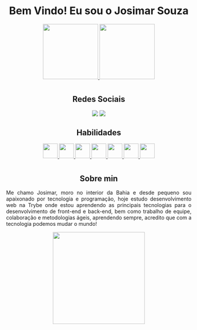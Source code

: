 <div align="center">
  <h1>Bem Vindo! Eu sou o Josimar Souza</h1>
</div>

<div align="center">
  <p>
    <a href="#">
      <img height="150em" src="https://github-readme-stats.vercel.app/api?username=Josimar-Souza&show_icons=true&theme=tokyonight&include_all_commits=true&count_private=true"/>
      <img height="150em" src="https://github-readme-stats.vercel.app/api/top-langs/?username=Josimar-Souza&layout=compact&langs_count=7&theme=tokyonight" />
    </a>
   </p>
</div>

#
<h2 align="center">Redes Sociais</h2>
<div align="center">
  <a href="https://www.linkedin.com/in/josimar-souza-brito/" target="_blank"><img src="https://img.shields.io/badge/LinkedIn-0077B5?style=for-the-badge&logo=linkedin&logoColor=white" /></a>
  <a href="https://pt.stackoverflow.com/users/258024/josimar-souza" target="_blank"><img src="https://img.shields.io/badge/Stack_Overflow-FE7A16?style=for-the-badge&logo=stack-overflow&logoColor=white" /></a>
</div>

<h2 align="center">Habilidades</h2>

<div align="center">
  <a href="#">
    <img width="40px" src="https://cdn.jsdelivr.net/gh/devicons/devicon/icons/javascript/javascript-original.svg" />
    <img width="40px" src="https://cdn.jsdelivr.net/gh/devicons/devicon/icons/css3/css3-original.svg" />
    <img width="40px" src="https://cdn.jsdelivr.net/gh/devicons/devicon/icons/html5/html5-original.svg" />
    <img width="40px" src="https://cdn.jsdelivr.net/gh/devicons/devicon/icons/react/react-original.svg" />
    <img width="40px" src="https://cdn.jsdelivr.net/gh/devicons/devicon/icons/nodejs/nodejs-original.svg" />
    <img width="40px" src="https://cdn.jsdelivr.net/gh/devicons/devicon/icons/mongodb/mongodb-original.svg" />
    <img width="40px" src="https://cdn.jsdelivr.net/gh/devicons/devicon/icons/mysql/mysql-original.svg" />
  </a>
</div>

#

<h2 align="center">Sobre min</h2>
<p align="justify">Me chamo Josimar, moro no interior da Bahia e desde pequeno sou apaixonado por tecnologia e programação, hoje estudo desenvolvimento web na Trybe onde estou aprendendo as principais tecnologias para o desenvolvimento de front-end e back-end, bem como trabalho de equipe, colaboração e metodologias ágeis, aprendendo sempre, acredito que com a tecnologia podemos mudar o mundo!</p>
<div align="center">
  <img width="250px" src="https://media4.giphy.com/media/IdmZ0ECRI5OzJZwEpT/giphy.webp?cid=ecf05e47rrgemjd8ghd1lwx7thyesharejqv7gbuw4j838ny&rid=giphy.webp&ct=g" />
</div>
